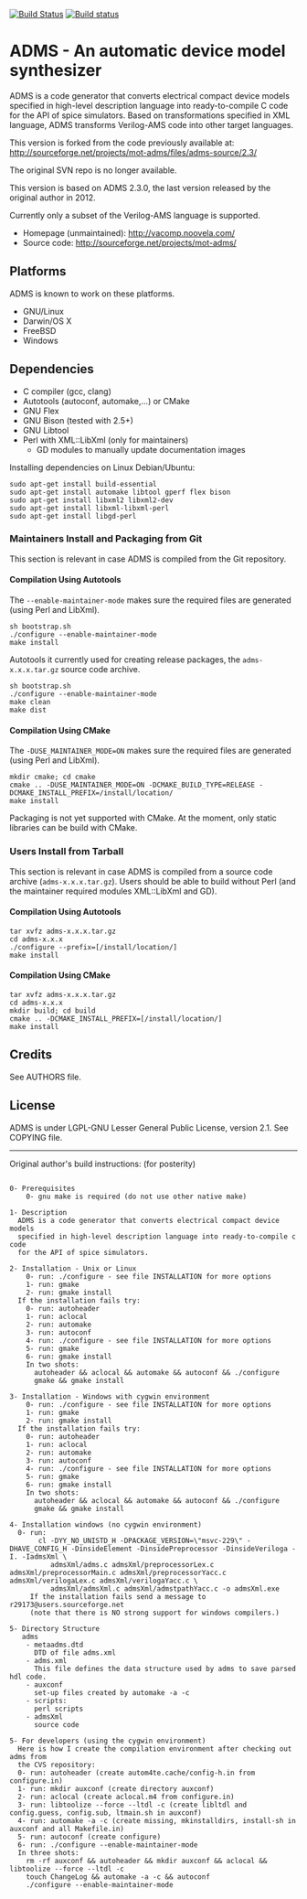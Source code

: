 
[![Build Status](https://travis-ci.org/Qucs/ADMS.svg?branch=master)](https://travis-ci.org/Qucs/ADMS)
[![Build status](https://ci.appveyor.com/api/projects/status/r6k7oh37fuwujt32/branch/master?svg=true)](https://ci.appveyor.com/project/qucs/adms/branch/master)


# ADMS - An automatic device model synthesizer

ADMS is a code generator that converts electrical compact device models specified
in high-level description language into ready-to-compile C code for the API of spice
simulators. Based on transformations specified in XML language, ADMS transforms
Verilog-AMS code into other target languages.

This version is forked from the code previously available at:
<http://sourceforge.net/projects/mot-adms/files/adms-source/2.3/>

The original SVN repo is no longer available.

This version is based on ADMS 2.3.0, the last version released by the original author in 2012.

Currently only a subset of the Verilog-AMS language is supported.

- Homepage (unmaintained): <http://vacomp.noovela.com/>
- Source code: <http://sourceforge.net/projects/mot-adms/>

## Platforms

ADMS is known to work on these platforms.

- GNU/Linux
- Darwin/OS X
- FreeBSD
- Windows


## Dependencies

- C compiler (gcc, clang)
- Autotools (autoconf, automake,...) or CMake
- GNU Flex
- GNU Bison (tested with 2.5+)
- GNU Libtool
- Perl with XML::LibXml (only for maintainers)
  - GD modules to manually update documentation images

Installing dependencies on Linux Debian/Ubuntu:

```
sudo apt-get install build-essential
sudo apt-get install automake libtool gperf flex bison
sudo apt-get install libxml2 libxml2-dev
sudo apt-get install libxml-libxml-perl
sudo apt-get install libgd-perl
```

### Maintainers Install and Packaging from Git

This section is relevant in case ADMS is compiled from the Git repository.

#### Compilation Using Autotools

The `--enable-maintainer-mode` makes sure the required files are generated (using Perl and LibXml).

    sh bootstrap.sh
    ./configure --enable-maintainer-mode
    make install

Autotools it currently used for creating release packages, the `adms-x.x.x.tar.gz` source code archive.

    sh bootstrap.sh
    ./configure --enable-maintainer-mode
    make clean
    make dist

#### Compilation Using CMake

The `-DUSE_MAINTAINER_MODE=ON` makes sure the required files are generated (using Perl and LibXml).

    mkdir cmake; cd cmake
    cmake .. -DUSE_MAINTAINER_MODE=ON -DCMAKE_BUILD_TYPE=RELEASE -DCMAKE_INSTALL_PREFIX=/install/location/
    make install

Packaging is not yet supported with CMake. At the moment, only static libraries can be build with CMake.


### Users Install from Tarball

This section is relevant in case ADMS is compiled from a source code archive (`adms-x.x.x.tar.gz`).
Users should be able to build without Perl (and the maintainer required modules XML::LibXml and GD).

#### Compilation Using Autotools

    tar xvfz adms-x.x.x.tar.gz
    cd adms-x.x.x
    ./configure --prefix=[/install/location/]
    make install

#### Compilation Using CMake

    tar xvfz adms-x.x.x.tar.gz
    cd adms-x.x.x
    mkdir build; cd build
    cmake .. -DCMAKE_INSTALL_PREFIX=[/install/location/]
    make install


## Credits

See AUTHORS file.

## License

ADMS is under LGPL-GNU Lesser General Public License, version 2.1. See COPYING file.



---

Original author's build instructions: (for posterity)

```

0- Prerequisites
    0- gnu make is required (do not use other native make)

1- Description
  ADMS is a code generator that converts electrical compact device models
  specified in high-level description language into ready-to-compile c code
  for the API of spice simulators.

2- Installation - Unix or Linux
    0- run: ./configure - see file INSTALLATION for more options
    1- run: gmake
    2- run: gmake install
  If the installation fails try:
    0- run: autoheader
    1- run: aclocal
    2- run: automake
    3- run: autoconf
    4- run: ./configure - see file INSTALLATION for more options
    5- run: gmake
    6- run: gmake install
    In two shots:
      autoheader && aclocal && automake && autoconf && ./configure
      gmake && gmake install

3- Installation - Windows with cygwin environment
    0- run: ./configure - see file INSTALLATION for more options
    1- run: gmake
    2- run: gmake install
  If the installation fails try:
    0- run: autoheader
    1- run: aclocal
    2- run: automake
    3- run: autoconf
    4- run: ./configure - see file INSTALLATION for more options
    5- run: gmake
    6- run: gmake install
    In two shots:
      autoheader && aclocal && automake && autoconf && ./configure
      gmake && gmake install

4- Installation windows (no cygwin environment)
  0- run:
       cl -DYY_NO_UNISTD_H -DPACKAGE_VERSION=\"msvc-229\" -DHAVE_CONFIG_H -DinsideElement -DinsidePreprocessor -DinsideVeriloga -I. -IadmsXml \
          admsXml/adms.c admsXml/preprocessorLex.c admsXml/preprocessorMain.c admsXml/preprocessorYacc.c admsXml/verilogaLex.c admsXml/verilogaYacc.c \
          admsXml/admsXml.c admsXml/admstpathYacc.c -o admsXml.exe
     If the installation fails send a message to r29173@users.sourceforge.net
     (note that there is NO strong support for windows compilers.)

5- Directory Structure
   adms
    - metaadms.dtd
      DTD of file adms.xml
    - adms.xml
      This file defines the data structure used by adms to save parsed hdl code.
    - auxconf
      set-up files created by automake -a -c
    - scripts:
      perl scripts
    - admsXml
      source code

5- For developers (using the cygwin environment)
  Here is how I create the compilation environment after checking out adms from
  the CVS repository:
  0- run: autoheader (create autom4te.cache/config-h.in from configure.in)
  1- run: mkdir auxconf (create directory auxconf)
  2- run: aclocal (create aclocal.m4 from configure.in)
  3- run: libtoolize --force --ltdl -c (create libltdl and config.guess, config.sub, ltmain.sh in auxconf)
  4- run: automake -a -c (create missing, mkinstalldirs, install-sh in auxconf and all Makefile.in)
  5- run: autoconf (create configure)
  6- run: ./configure --enable-maintainer-mode
  In three shots:
    rm -rf auxconf && autoheader && mkdir auxconf && aclocal && libtoolize --force --ltdl -c
    touch ChangeLog && automake -a -c && autoconf
    ./configure --enable-maintainer-mode
```
